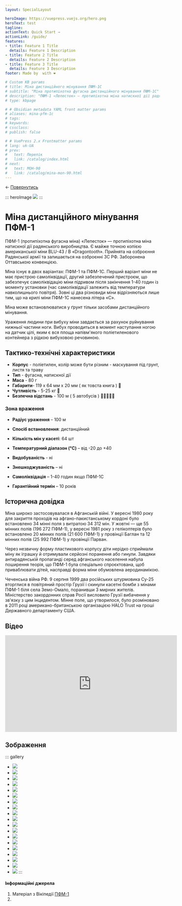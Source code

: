 ```yaml
---
layout: SpecialLayout

heroImage: https://vuepress.vuejs.org/hero.png
heroText: test
tagline: 
actionText: Quick Start →
actionLink: /guide/
features:
- title: Feature 1 Title
  details: Feature 1 Description
- title: Feature 2 Title
  details: Feature 2 Description
- title: Feature 3 Title
  details: Feature 3 Description
footer: Made by  with ❤️

# Custom KB params
# title: Міна дистанційного мінування ПФМ-1С
# subtitle: "Міна протипіхотна фугасна дистанційного мінування ПФМ-1С"
# description: "ПФМ-1 «Лепесток» — протипіхотна міна натискної дії радянського виробництва. Заборонена Оттавською конвенцією. "
# type: kbpage

# # Obsidian metadata YAML front matter params
# aliases: mina-pfm-1c
# tags:
# keywords:
# cssclass:
# publish: false

# # VuePress 2.x Frontmatter params
# lang: uk-UA
# prev:
#   text: Перелік
#   link: /catalog/index.html
# next:
#   text: МОН-90
#   link: /catalog/mina-mon-90.html
---
```


← [Повернутись](../index.md)


::: heroImage
![](./assets/Pasted%20image%2020220811162205.png)
:::

# Міна дистанційного мінування ПФМ-1


ПФМ-1 (протипіхотна фугасна міна) «Лепесток» — протипіхотна міна натискної дії радянського виробництва. Є майже точною копією американської міни BLU-43 / B «Dragontooth». Прийнята на озброєння Радянської армії та залишається на озброєнні ЗС РФ. Заборонена Оттавською конвенцією.

Міна існує в двох варіантах: ПФМ-1 та ПФМ-1С. Перший варіант міни не має пристрою самоліквідації, другий забезпечений пристроєм, що забезпечує самоліквідацію міни підривом після закінчення 1-40 годин із моменту установки (час самоліквідації залежить від температури навколишнього повітря). Зовні ці два різновиди міни відрізняються лише тим, що на крилі міни ПФМ-1С нанесена літера «С».

Міна може встановлюватися у ґрунт тільки засобами дистанційного мінування.

Ураження людини при вибуху міни завдається за рахунок руйнування нижньої частини ноги. Вибух проводиться в момент наступання ногою на датчик цілі, яким є вся площа напівм'якого поліетиленового контейнера з рідкою вибуховою речовиною.

## Тактико-технічні характеристики

- **Корпус** - поліетилен, колір може бути різним - маскування під грунт, листя та траву
- **Тип** - фугасна, натискної дії
- **Маса** - 80 г
- **Габарити**- 119 х 64 мм х 20 мм ( як товста книга ) 📔
- **Чутливість** - 5-25 кг 🐐
- **Безпечна відстань** - 100 м ( 5 автобусів ) 🚌🚌🚌🚌🚌

### Зона враження

- **Радіус  ураження** – 100 м

- **Спосіб встановлення**: дистанційний
- **Кількість мін у касеті**: 64 шт
- **Температурний діапазон (°C)** – від -20 до +40
- **Видобуваність** - ні
- **Знешкоджуваність** – ні
- **Самоліквідація** – 1-40 годин якщо ПФМ-1С
- **Гарантійний термін** – 10 років

## Історична довідка

Міна широко застосовувалася в Афганській війні. У вересні 1980 року для закриття проходів на афгано-пакистанському кордоні було встановлено 34 мінні поля з витратою 34 312 мін. У жовтні — ще 55 мінних полів (196 272 ПФМ-1), у вересні 1981 року з гелікоптерів було встановлено 20 мінних полів (21 600 ПФМ-1) у провінції Баглан та 12 мінних полів (25 992 ПФМ-1) у провінції Парван.

Через незвичну форму пластикового корпусу діти нерідко сприймали міну як іграшку й отримували серйозні поранення або гинули. Завдяки антирадянській пропаганді серед афганського населення набула поширення теорія, що ПФМ-1 була спеціально спроєктована, щоб приваблювати дітей, насправді форма міни обумовлена аеродинамікою.

Чеченська війна РФ. 9 серпня 1999 два російських штурмовика Су-25 вторглися в повітряний простір Грузії і скинули касетні бомби з мінами ПФМ-1 біля села Земо-Омало, поранивши 3 мирних жителів. Міністерство закордонних справ Росії висловило Грузії вибачення у зв'язку з цим інцидентом. Мінне поле, що утворилося, було розміновано в 2011 році американо-британською організацією HALO Trust на гроші Державного департаменту США.

## Відео

<iframe width="560" height="315" src="https://www.youtube.com/embed/a6wVyut9C3o" title="YouTube video player" frameborder="0" allow="accelerometer; autoplay; clipboard-write; encrypted-media; gyroscope; picture-in-picture" allowfullscreen></iframe>

## Зображення

::: gallery
- ![](./assets/Pasted%20image%2020220811162205.png)
- ![](./assets/Pasted%20image%2020220811155856.png)
- ![](./assets/Pasted%20image%2020220811155913.png)
- ![](./assets/Pasted%20image%2020220811160300.png)
- ![](./assets/Pasted%20image%2020220811161208.png)
- ![](./assets/Pasted%20image%2020220811162048.png)
- ![](./assets/Pasted%20image%2020220811161135.png)
- ![](./assets/Pasted%20image%2020220811161323.png)
- ![](./assets/Pasted%20image%2020220811161732.png)
- ![](./assets/Pasted%20image%2020220811161740.png)
- ![](./assets/Pasted%20image%2020220811161813.png)
- ![](./assets/Pasted%20image%2020220811161851.png)
- ![](./assets/Pasted%20image%2020220811161947.png)
- ![](./assets/Pasted%20image%2020220811162015.png)
- ![](./assets/Pasted%20image%2020220811162331.png)
- ![](./assets/Pasted%20image%2020220811162337.png)
- ![](./assets/Pasted%20image%2020220811162508.png)
- ![](./assets/Pasted%20image%2020220811161223.png)
- ![](./assets/Pasted%20image%2020220811162223.png)
:::



#### Інформаційні джерела

1.  Матеріал з Вікіпедії [ПФМ-1](https://uk.wikipedia.org/wiki/%D0%9F%D0%A4%D0%9C-1)
2.

